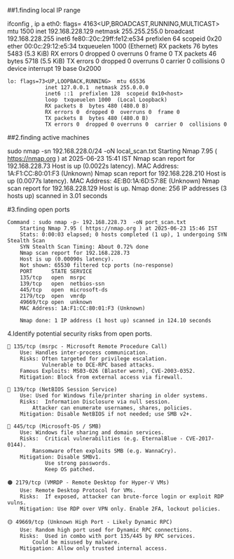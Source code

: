 ##1.finding local IP range

ifconfig , ip a 
eth0: flags= 4163<UP,BROADCAST,RUNNING,MULTICAST>  mtu 1500
        		inet 192.168.228.129  netmask 255.255.255.0  broadcast 192.168.228.255
		        inet6 fe80::20c:29ff:fe12:e534  prefixlen 64  scopeid 0x20<link>
		        ether 00:0c:29:12:e5:34  txqueuelen 1000  (Ethernet)
	        	RX packets 76  bytes 5483 (5.3 KiB)
		        RX errors 0  dropped 0  overruns 0  frame 0
		        TX packets 46  bytes 5718 (5.5 KiB)
	        	TX errors 0  dropped 0 overruns 0  carrier 0  collisions 0
		        device interrupt 19  base 0x2000  

	lo: flags=73<UP,LOOPBACK,RUNNING>  mtu 65536
		        inet 127.0.0.1  netmask 255.0.0.0
		        inet6 ::1  prefixlen 128  scopeid 0x10<host>
		        loop  txqueuelen 1000  (Local Loopback)
		        RX packets 8  bytes 480 (480.0 B)
		        RX errors 0  dropped 0  overruns 0  frame 0
		        TX packets 8  bytes 480 (480.0 B)
		        TX errors 0  dropped 0 overruns 0  carrier 0  collisions 0

##2.finding active machines

sudo nmap -sn 192.168.228.0/24 -oN local_scan.txt 
		Starting Nmap 7.95 ( https://nmap.org ) at 2025-06-23 15:41 IST
		Nmap scan report for 192.168.228.73
		Host is up (0.0022s latency).
		MAC Address: 1A:F1:CC:80:01:F3 (Unknown)
		Nmap scan report for 192.168.228.210
		Host is up (0.0077s latency).
		MAC Address: 4E:B0:1A:6D:57:8E (Unknown)
		Nmap scan report for 192.168.228.129
		Host is up.
		Nmap done: 256 IP addresses (3 hosts up) scanned in 3.01 seconds


#3.finding open ports

	Command : sudo nmap -p- 192.168.228.73  -oN port_scan.txt        
		Starting Nmap 7.95 ( https://nmap.org ) at 2025-06-23 15:46 IST
		Stats: 0:00:03 elapsed; 0 hosts completed (1 up), 1 undergoing SYN Stealth Scan
		SYN Stealth Scan Timing: About 0.72% done
		Nmap scan report for 192.168.228.73
		Host is up (0.00090s latency).
		Not shown: 65530 filtered tcp ports (no-response)
		PORT      STATE SERVICE
		135/tcp   open  msrpc
		139/tcp   open  netbios-ssn
		445/tcp   open  microsoft-ds
		2179/tcp  open  vmrdp
		49669/tcp open  unknown
		MAC Address: 1A:F1:CC:80:01:F3 (Unknown)

		Nmap done: 1 IP address (1 host up) scanned in 124.10 seconds

4.Identify potential security risks from open ports.
	
	🔴 135/tcp (msrpc - Microsoft Remote Procedure Call)
		Use: Handles inter-process communication.
		Risks: Often targeted for privilege escalation.
		       Vulnerable to DCE-RPC based attacks.
		Famous Exploits: MS03-026 (Blaster worm), CVE-2003-0352.
		Mitigation: Block from external access via firewall.

	🔴 139/tcp (NetBIOS Session Service)
		Use: Used for Windows file/printer sharing in older systems.
		Risks:  Information Disclosure via null session.
			Attacker can enumerate usernames, shares, policies.
		Mitigation: Disable NetBIOS if not needed; use SMB v2+.

	🔴 445/tcp (Microsoft-DS / SMB)
		Use: Windows file sharing and domain services.
		Risks:  Critical vulnerabilities (e.g. EternalBlue - CVE-2017-0144).
			Ransomware often exploits SMB (e.g. WannaCry).
		Mitigation: Disable SMBv1.
			    Use strong passwords.
			    Keep OS patched.

	🟠 2179/tcp (VMRDP - Remote Desktop for Hyper-V VMs)
		Use: Remote Desktop Protocol for VMs.
		Risks:  If exposed, attacker can brute-force login or exploit RDP vulns.
		Mitigation: Use RDP over VPN only. Enable 2FA, lockout policies.

	🟡 49669/tcp (Unknown High Port - Likely Dynamic RPC)
		Use: Random high port used for Dynamic RPC connections.
		Risks:  Used in combo with port 135/445 by RPC services.
			Could be misused by malware.
		Mitigation: Allow only trusted internal access.



